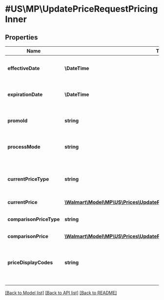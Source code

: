 # #US\MP\UpdatePriceRequestPricingInner

## Properties

Name | Type | Description | Notes
------------ | ------------- | ------------- | -------------
**effectiveDate** | **\DateTime** | This is applicable only for promotions | [optional]
**expirationDate** | **\DateTime** | This is applicable only for promotions | [optional]
**promoId** | **string** | This is applicable only for promotions | [optional]
**processMode** | **string** | This is applicable only for promotions | [optional]
**currentPriceType** | **string** | This is applicable only for both promotions and price |
**currentPrice** | [**\Walmart\Model\MP\US\Prices\UpdatePriceRequestPricingInnerCurrentPrice**](UpdatePriceRequestPricingInnerCurrentPrice.md) |  |
**comparisonPriceType** | **string** | This is applicable only for promotions | [optional]
**comparisonPrice** | [**\Walmart\Model\MP\US\Prices\UpdatePriceRequestPricingInnerComparisonPrice**](UpdatePriceRequestPricingInnerComparisonPrice.md) |  | [optional]
**priceDisplayCodes** | **string** | Represent promo placement. This is applicable only for promotions | [optional]


[[Back to Model list]](../) [[Back to API list]](../../Api/US/MP) [[Back to README]](../../README.md)
